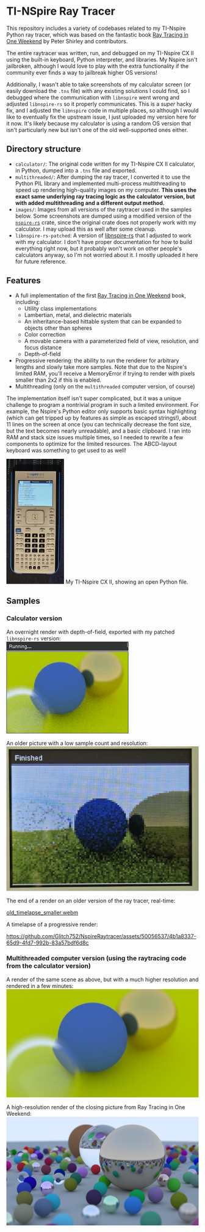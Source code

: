 # TI-NSpire Ray Tracer

This repository includes a variety of codebases related to my TI-Nspire Python ray tracer, which was based on the fantastic book [Ray Tracing in One Weekend](https://raytracing.github.io/) by Peter Shirley and contributors.  

The entire raytracer was written, run, and debugged on my TI-Nspire CX II using the built-in keyboard, Python interpreter, and libraries. My Nspire isn't jailbroken, although I would love to play with the extra functionality if the community ever finds a way to jailbreak higher OS versions!  

Additionally, I wasn't able to take screenshots of my calculator screen (or easily download the `.tns` file) with any existing solutions I could find, so I debugged where the communication with `libnspire` went wrong and adjusted `libnspire-rs` so it properly communicates. This is a _super_ hacky fix, and I adjusted the `libnspire` code in multiple places, so although I would like to eventually fix the upstream issue, I just uploaded my version here for it now. It's likely because my calculator is using a random OS version that isn't particularly new but isn't one of the old well-supported ones either.

## Directory structure
- `calculator/`: The original code written for my TI-Nspire CX II calculator, in Python, dumped into a `.tns` file and exported.
- `multithreaded/`: After dumping the ray tracer, I converted it to use the Python PIL library and implemented multi-process multithreading to speed up rendering high-quality images on my computer. **This uses the exact same underlying ray tracing logic as the calculator version, but with added multithreading and a different output method.**
- `images/`: Images from all versions of the raytracer used in the samples below. Some screenshots are dumped using a modified version of the [`nspire-rs`](https://crates.io/crates/libnspire) crate, since the original crate does not properly work with my calculator. I may upload this as well after some cleanup.
- `libnspire-rs-patched`: A version of [libnspire-rs](https://github.com/lights0123/libnspire-rs/tree/main) that I adjusted to work with my calculator. I don't have proper documentation for how to build everything right now, but it probably won't work on other people's calculators anyway, so I'm not worried about it. I mostly uploaded it here for future reference.

## Features
- A full implementation of the first [Ray Tracing in One Weekend](https://raytracing.github.io/) book, including:
  - Utility class implementations
  - Lambertian, metal, and dielectric materials
  - An inheritance-based hittable system that can be expanded to objects other than spheres
  - Color correction
  - A movable camera with a parameterized field of view, resolution, and focus distance
  - Depth-of-field
- Progressive rendering: the ability to run the renderer for arbitrary lengths and slowly take more samples. Note that due to the Nspire's limited RAM, you'll receive a MemoryError if trying to render with pixels smaller than 2x2 if this is enabled.
- Multithreading (only on the `multithreaded` computer version, of course)

The implementation itself isn't super complicated, but it was a unique challenge to program a nontrivial program in such a limited environment. For example, the Nspire's Python editor only supports basic syntax highlighting (which can get tripped up by features as simple as escaped strings!), about 11 lines on the screen at once (you can technically decrease the font size, but the text becomes nearly unreadable), and a basic clipboard. I ran into RAM and stack size issues multiple times, so I needed to rewrite a few components to optimize for the limited resources. The ABCD-layout keyboard was something to get used to as well!

<img alt="My TI-Nspire CX II, showing an open Python file." src="images/myNspire.jpg" width="30%">
My TI-Nspire CX II, showing an open Python file.

## Samples

### Calculator version
An overnight render with depth-of-field, exported with my patched `libnspire-rs` version:  
![An overnight render](images/overnight_test_fixed.png)

An older picture with a low sample count and resolution:  
![An overnight render](images/old_picture.png)

The end of a render on an older version of the ray tracer, real-time:  

[old_timelapse_smaller.webm](https://github.com/Glitch752/NspireRaytracer/assets/50056537/b684b811-df8e-4d3c-94d4-8f774f6df7b0)

A timelapse of a progressive render:  

https://github.com/Glitch752/NspireRaytracer/assets/50056537/4b1a8337-65d9-4fd7-992b-83a57bdf6d8c



### Multithreaded computer version (using the raytracing code from the calculator version)
A render of the same scene as above, but with a much higher resolution and rendered in a few minutes:  
![A render of the same scene as above, but with a much higher resolution and rendered in a few minutes](images/output_dof.png)

A high-resolution render of the closing picture from Ray Tracing in One Weekend:  
![A high-resolution render of the closing picture from Ray Tracing in One Weekend](images/output_threaded.png)

